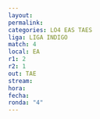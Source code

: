 ```yaml
---
layout: 
permalink: 
categories: LO4 EAS TAES
liga: LIGA INDIGO
match: 4
local: EA
r1: 2
r2: 1
out: TAE
stream: 
hora: 
fecha: 
ronda: "4"
---
```

